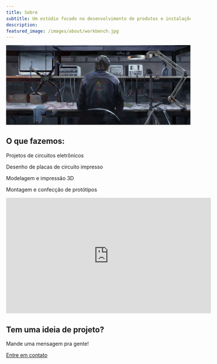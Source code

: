 ```yaml
---
title: Sobre
subtitle: Um estúdio focado no desenvolvimento de produtos e instalações físicas.
description:
featured_image: /images/about/workbench.jpg
---
```


![](/images/about/workbench.jpg)

## O que fazemos:

Projetos de circuitos eletrônicos

Desenho de placas de circuito impresso

Modelagem e impressão 3D

Montagem e confecção de protótipos

<iframe width="560" height="315" src="https://www.youtube-nocookie.com/embed/9hKjnGZmw6c?controls=0" frameborder="0" allow="accelerometer; autoplay; clipboard-write; encrypted-media; gyroscope; picture-in-picture" allowfullscreen></iframe>

## Tem uma ideia de projeto?

Mande uma mensagem pra gente!

<a href='/contact' class="button button--large">Entre em contato</a>